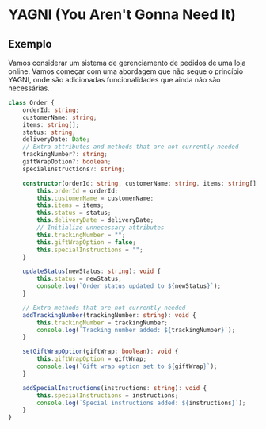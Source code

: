 # YAGNI (You Aren't Gonna Need It)

## Exemplo

Vamos considerar um sistema de gerenciamento de pedidos de uma loja online. Vamos começar com uma abordagem que não segue o princípio YAGNI, onde são adicionadas funcionalidades que ainda não são necessárias.

```typescript
class Order {
    orderId: string;
    customerName: string;
    items: string[];
    status: string;
    deliveryDate: Date;
    // Extra attributes and methods that are not currently needed
    trackingNumber?: string;
    giftWrapOption?: boolean;
    specialInstructions?: string;

    constructor(orderId: string, customerName: string, items: string[], status: string, deliveryDate: Date) {
        this.orderId = orderId;
        this.customerName = customerName;
        this.items = items;
        this.status = status;
        this.deliveryDate = deliveryDate;
        // Initialize unnecessary attributes
        this.trackingNumber = "";
        this.giftWrapOption = false;
        this.specialInstructions = "";
    }

    updateStatus(newStatus: string): void {
        this.status = newStatus;
        console.log(`Order status updated to ${newStatus}`);
    }

    // Extra methods that are not currently needed
    addTrackingNumber(trackingNumber: string): void {
        this.trackingNumber = trackingNumber;
        console.log(`Tracking number added: ${trackingNumber}`);
    }

    setGiftWrapOption(giftWrap: boolean): void {
        this.giftWrapOption = giftWrap;
        console.log(`Gift wrap option set to ${giftWrap}`);
    }

    addSpecialInstructions(instructions: string): void {
        this.specialInstructions = instructions;
        console.log(`Special instructions added: ${instructions}`);
    }
}
